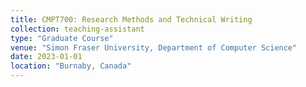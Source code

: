 ```yaml
---
title: CMPT700: Research Methods and Technical Writing
collection: teaching-assistant
type: "Graduate Course"
venue: "Simon Fraser University, Department of Computer Science"
date: 2023-01-01
location: "Burnaby, Canada"
---
```


